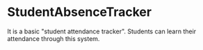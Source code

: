 # StudentAbsenceTracker
It is a basic "student attendance tracker". Students can learn their attendance through this system.
